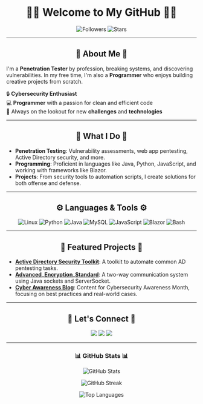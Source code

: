 <h1 align="center">👨‍💻 Welcome to My GitHub 👨‍💻</h1>
<p align="center">
  <img src="https://img.shields.io/github/followers/yourusername?style=social" alt="Followers">
  <img src="https://img.shields.io/github/stars/yourusername?style=social" alt="Stars">
</p>

---

<h2 align="center">👾 About Me 👾</h2>

I'm a **Penetration Tester** by profession, breaking systems, and discovering vulnerabilities. In my free time, I'm also a **Programmer** who enjoys building creative projects from scratch.

🔒 **Cybersecurity Enthusiast**  
💻 **Programmer** with a passion for clean and efficient code  
🎯 Always on the lookout for new **challenges** and **technologies**

---

<h2 align="center">💼 What I Do 💼</h2>

- **Penetration Testing**: Vulnerability assessments, web app pentesting, Active Directory security, and more.
- **Programming**: Proficient in languages like Java, Python, JavaScript, and working with frameworks like Blazor.
- **Projects**: From security tools to automation scripts, I create solutions for both offense and defense.

---

<h2 align="center">⚙️ Languages & Tools ⚙️</h2>

<p align="center">
  <img src="https://img.shields.io/badge/Linux-FCC624?style=for-the-badge&logo=linux&logoColor=black" alt="Linux">
  <img src="https://img.shields.io/badge/Python-3776AB?style=for-the-badge&logo=python&logoColor=white" alt="Python">
  <img src="https://img.shields.io/badge/Java-007396?style=for-the-badge&logo=java&logoColor=white" alt="Java">
  <img src="https://img.shields.io/badge/MySQL-4479A1?style=for-the-badge&logo=mysql&logoColor=white" alt="MySQL">
  <img src="https://img.shields.io/badge/Javascript-F7DF1E?style=for-the-badge&logo=javascript&logoColor=black" alt="JavaScript">
  <img src="https://img.shields.io/badge/Blazor-512BD4?style=for-the-badge&logo=blazor&logoColor=white" alt="Blazor">
  <img src="https://img.shields.io/badge/Bash-4EAA25?style=for-the-badge&logo=gnubash&logoColor=white" alt="Bash">
</p>

---

<h2 align="center">🌟 Featured Projects 🌟</h2>

- [**Active Directory Security Toolkit**](https://github.com/yourusername/AD-Security-Toolkit): A toolkit to automate common AD pentesting tasks.
- [**Advanced_Encryption_Standard**](https://github.com/Yamashita012/Advanced_Encryption_Standard): A two-way communication system using Java sockets and ServerSocket.
- [**Cyber Awareness Blog**](https://medium.com/@xhita77): Content for Cybersecurity Awareness Month, focusing on best practices and real-world cases.

---

<h2 align="center">🚀 Let's Connect 🚀</h2>

<p align="center">
  <a href="https://twitter.com/yourusername" target="_blank"><img src="https://img.shields.io/badge/Twitter-1DA1F2?style=for-the-badge&logo=twitter&logoColor=white"></a>
  <a href="https://www.linkedin.com/in/yourusername/" target="_blank"><img src="https://img.shields.io/badge/LinkedIn-0A66C2?style=for-the-badge&logo=linkedin&logoColor=white"></a>
  <a href="mailto:youremail@example.com" target="_blank"><img src="https://img.shields.io/badge/Email-D14836?style=for-the-badge&logo=gmail&logoColor=white"></a>
</p>

---

<h3 align="center">📊 GitHub Stats 📊</h3>

<p align="center">
  <img src="https://github-readme-stats.vercel.app/api?username=yamashita012&show_icons=true&theme=radical" alt="GitHub Stats">
</p>

<p align="center">
  <img src="https://github-readme-streak-stats.herokuapp.com/?user=yamashita012&theme=radical" alt="GitHub Streak">
</p>

<p align="center">
  <img src="https://github-readme-stats.vercel.app/api/top-langs/?username=yamashita012&layout=compact&theme=radical" alt="Top Languages">
</p>
